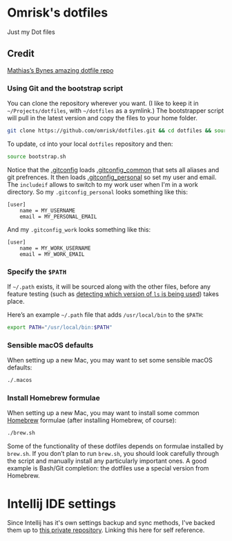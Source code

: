 # Omrisk's dotfiles
Just my Dot files

## Credit 
[Mathias’s Bynes amazing dotfile repo](https://github.com/mathiasbynens/dotfiles)

### Using Git and the bootstrap script

You can clone the repository wherever you want. (I like to keep it in `~/Projects/dotfiles`, with `~/dotfiles` as a symlink.) 
The bootstrapper script will pull in the latest version and copy the files to your home folder.

```bash
git clone https://github.com/omrisk/dotfiles.git && cd dotfiles && source bootstrap.sh
```

To update, `cd` into your local `dotfiles` repository and then:

```bash
source bootstrap.sh
```

Notice that the [.gitconfig](./.gitconfig) loads [.gitconfig_common](.gitconfig_common) that sets all aliases and git prefrences.
It then loads [.gitconfig_personal](.gitconfig_personal) so set my user and email.
The `includeif` allows to switch to my work user when I'm in a work directory.
So my `.gitconfig_personal` looks something like this:
```
[user]
	name = MY_USERNAME
	email = MY_PERSONAL_EMAIL

```
And my `.gitconfig_work` looks something like this:
```
[user]
	name = MY_WORK_USERNAME
	email = MY_WORK_EMAIL

```

### Specify the `$PATH`

If `~/.path` exists, it will be sourced along with the other files, before any feature testing (such as [detecting which version of `ls` is being used](https://github.com/mathiasbynens/dotfiles/blob/aff769fd75225d8f2e481185a71d5e05b76002dc/.aliases#L21-L26)) takes place.

Here’s an example `~/.path` file that adds `/usr/local/bin` to the `$PATH`:

```bash
export PATH="/usr/local/bin:$PATH"
```
### Sensible macOS defaults

When setting up a new Mac, you may want to set some sensible macOS defaults:

```bash
./.macos
```

### Install Homebrew formulae

When setting up a new Mac, you may want to install some common [Homebrew](https://brew.sh/) formulae (after installing Homebrew, of course):

```bash
./brew.sh
```

Some of the functionality of these dotfiles depends on formulae installed by `brew.sh`. If you don’t plan to run `brew.sh`, you should look carefully through the script and manually install any particularly important ones. A good example is Bash/Git completion: the dotfiles use a special version from Homebrew.

# Intellij IDE settings
Since Intellij has it's own settings backup and sync methods, I've backed them up to [this private repository](https://github.com/omrisk/intellij-settings).
Linking this here for self reference.
